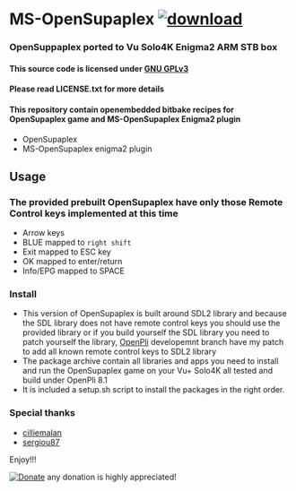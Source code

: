 # MS-OpenSupaplex [![download](https://img.shields.io/github/downloads/serdeliuk/MS-OpenSupaplex/total)](https://github.com/serdeliuk/MS-OpenSupaplex/releases/download/1/msopensupaplex-ipk-packages.zip)

### OpenSuppaplex ported to Vu Solo4K Enigma2 ARM STB box


#### This source code is licensed under [GNU GPLv3](https://www.gnu.org/licenses/gpl-3.0.html#preamble)
#### Please read LICENSE.txt for more details

#### This repository contain openembedded bitbake recipes for OpenSupaplex game and MS-OpenSupaplex Enigma2 plugin
- OpenSupaplex
- MS-OpenSupaplex enigma2 plugin

## Usage
### The provided prebuilt OpenSupaplex have only those Remote Control keys implemented at this time
- Arrow keys
- BLUE mapped to `right shift`
- Exit mapped to ESC key
- OK mapped to enter/return
- Info/EPG mapped to SPACE

### Install
- This version of OpenSupaplex is built around SDL2 library and because the SDL library does not have remote control keys you should use the provided library or if you build yourself the SDL library you need to patch yourself the library, [OpenPli](https://github.com/OpenPLi/openpli-oe-core/tree/develop/meta-openpli/recipes-graphics/libsdl2) developemnt branch have my patch to add all known remote control keys to SDL2 library
- The package archive contain all libraries and apps you need to install and run the OpenSupaplex game on your Vu+ Solo4K all tested and build under OpenPli 8.1
- It is included a setup.sh script to install the packages in the right order.

### Special thanks
- [cilliemalan](https://github.com/cilliemalan/supaplex)
- [sergiou87](https://github.com/sergiou87/open-supaplex)

Enjoy!!!<br>


[![Donate](https://img.shields.io/badge/Donate-PayPal-green.svg)](https://paypal.me/serdeliuk) any donation is highly appreciated!

